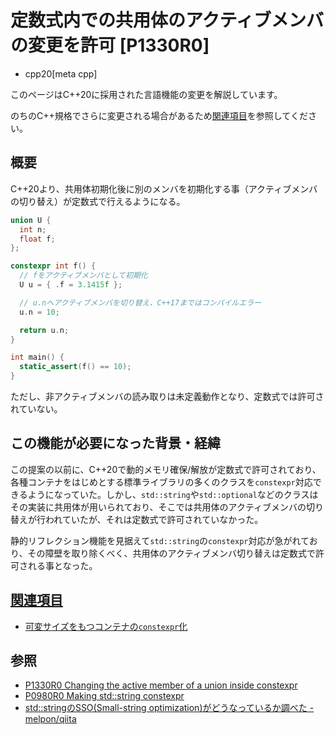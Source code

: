 # 定数式内での共用体のアクティブメンバの変更を許可 [P1330R0]
* cpp20[meta cpp]

<!-- start lang caution -->

このページはC++20に採用された言語機能の変更を解説しています。

のちのC++規格でさらに変更される場合があるため[関連項目](#relative_page)を参照してください。

<!-- last lang caution -->

## 概要

C++20より、共用体初期化後に別のメンバを初期化する事（アクティブメンバの切り替え）が定数式で行えるようになる。

```cpp example
union U {
  int n;
  float f;
};

constexpr int f() {
  // fをアクティブメンバとして初期化
  U u = { .f = 3.1415f };

  // u.nへアクティブメンバを切り替え、C++17まではコンパイルエラー
  u.n = 10;  

  return u.n;
}

int main() {
  static_assert(f() == 10);
}
```

ただし、非アクティブメンバの読み取りは未定義動作となり、定数式では許可されていない。

## この機能が必要になった背景・経緯

この提案の以前に、C++20で動的メモリ確保/解放が定数式で許可されており、各種コンテナをはじめとする標準ライブラリの多くのクラスを`constexpr`対応できるようになっていた。しかし、`std::string`や`std::optional`などのクラスはその実装に共用体が用いられており、そこでは共用体のアクティブメンバの切り替えが行われていたが、それは定数式で許可されていなかった。

静的リフレクション機能を見据えて`std::string`の`constexpr`対応が急がれており、その障壁を取り除くべく、共用体のアクティブメンバ切り替えは定数式で許可される事となった。

## <a id="relative-page" href="#relative-page">関連項目</a>

- [可変サイズをもつコンテナの`constexpr`化](more_constexpr_containers.md)

## 参照

- [P1330R0 Changing the active member of a union inside constexpr](http://www.open-std.org/jtc1/sc22/wg21/docs/papers/2018/p1330r0.pdf)
- [P0980R0 Making std::string constexpr](http://www.open-std.org/jtc1/sc22/wg21/docs/papers/2019/p0980r1.pdf)
- [std::stringのSSO(Small-string optimization)がどうなっているか調べた - melpon/qiita](https://github.com/melpon/qiita/tree/master/items/stdstringのSSO(Small-string%20optimization)がどうなっているか調べた)